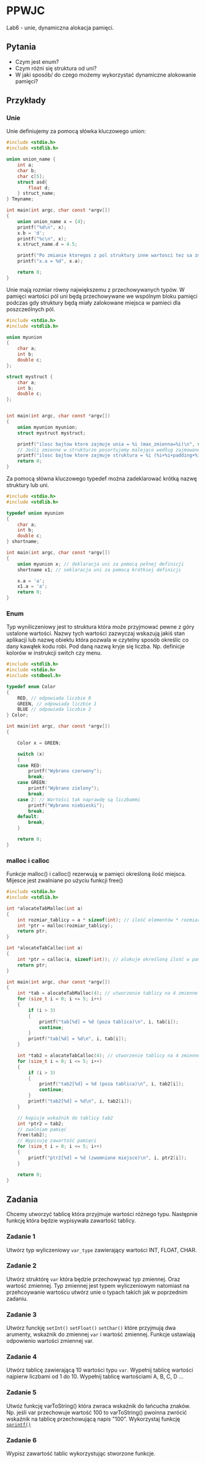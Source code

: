 # PPWJC

Lab6 - unie, dynamiczna alokacja pamięci.

## Pytania

- Czym jest enum?
- Czym różni się struktura od uni?
- W jaki sposób/ do czego możemy wykorzystać dynamiczne alokowanie pamięci?

## Przykłady

### Unie
Unie definiujemy za pomocą słówka kluczowego union:

```c
#include <stdio.h>
#include <stdlib.h>

union union_name {
    int a;
    char b;
    char c[5];
    struct asd{
        float d;
    } struct_name;
} Tmyname;

int main(int argc, char const *argv[])
{ 
    union union_name x = {4};
    printf("%d\n", x);
    x.b = 'd';
    printf("%c\n", x);  
    x.struct_name.d = 4.5;

    printf("Po zmianie ktoregos z pol struktury inne wartosci tez sa zmienione:\n");
    printf("x.a = %d", x.a);

    return 0;
}
```

Unie mają rozmiar równy największemu z przechowywanych typów. W pamięci wartości pól uni będą przechowywane we wspólnym bloku pamięci podczas gdy struktury będą miały zalokowane miejsca w pamieci dla poszczeólnych pól.

```c
#include <stdio.h>
#include <stdlib.h>

union myunion
{
    char a;
    int b;
    double c;
};

struct mystruct {
    char a;
    int b;
    double c;
};


int main(int argc, char const *argv[])
{
    union myunion myunion;
    struct mystruct mystruct;

    printf("ilosc bajtow ktore zajmuje unia = %i (max_zmienna=%i)\n", sizeof(myunion), sizeof(double));
    // Jeśli zmienne w strukturze posortujemy malejąco według zajmowanego miejsca w pamięci rozmiar struktury będzie mniejszy
    printf("ilosc bajtow ktore zajmuje struktura = %i (%i+%i+padding+%i)\n", sizeof(mystruct), sizeof(char), sizeof(int), sizeof(double));
    return 0;
}
```

Za pomocą słówna kluczowego typedef można zadeklarować krótką nazwę struktury lub uni.

```c
#include <stdio.h>
#include <stdlib.h>

typedef union myunion
{
    char a;
    int b;
    double c;
} shortname;

int main(int argc, char const *argv[])
{
    union myunion x; // deklaracja uni za pomocą pełnej definicji
    shortname x1; // seklaracja uni za pomocą krótkiej definicji

    x.a = 'a';
    x1.a = 'a';
    return 0;
}
```

### Enum

Typ wyniliczeniowy jest to struktura która może przyjmować pewne z góry ustalone wartości. Nazwy tych wartości zazwyczaj wskazują jakiś stan aplikacji lub nazwę obiektu która pozwala w czytelny sposób określic co dany kawąłek kodu robi. Pod daną nazwą kryje się liczba. Np. definicje kolorów w instrukcji switch czy menu.

```c
#include <stdlib.h>
#include <stdio.h>
#include <stdbool.h>

typedef enum Color
{
    RED, // odpowiada liczbie 0
    GREEN, // odpowiada liczbie 1
    BLUE // odpowiada liczbie 2
} Color;

int main(int argc, char const *argv[])
{

    Color x = GREEN;

    switch (x)
    {
    case RED:
        printf("Wybrano czerwony");
        break;
    case GREEN:
        printf("Wybrano zielony");
        break;
    case 2: // Wartości tak naprawdę są liczbammi
        printf("Wybrano niebieski");
        break;
    default:
        break;
    }

    return 0;
}
```

### malloc i calloc

Funkcje malloc() i calloc() rezerwują w pamięci określoną ilość miejsca. Mijesce jest zwalniane po użyciu funkcji free()

```c
#include <stdio.h>
#include <stdlib.h>

int *alocateTabMalloc(int a)
{
    int rozmiar_tablicy = a * sizeof(int); // ilość elementów * rozmiar jednego elementu
    int *ptr = malloc(rozmiar_tablicy);
    return ptr;
}

int *alocateTabCalloc(int a)
{
    int *ptr = calloc(a, sizeof(int)); // alokuje określoną ilość w pamięci danego typu i ustawia wartości w pamięci na 0.
    return ptr;
}

int main(int argc, char const *argv[])
{
    int *tab = alocateTabMalloc(4); // utworzenie tablicy na 4 zmienne typu int
    for (size_t i = 0; i <= 5; i++)
    {
        if (i > 3)
        {
            printf("tab[%d] = %d (poza tablica)\n", i, tab[i]);
            continue;
        }
        printf("tab[%d] = %d\n", i, tab[i]);
    }

    int *tab2 = alocateTabCalloc(4); // utworzenie tablicy na 4 zmienne typu int
    for (size_t i = 0; i <= 5; i++)
    {
        if (i > 3)
        {
            printf("tab2[%d] = %d (poza tablica)\n", i, tab2[i]);
            continue;
        }
        printf("tab2[%d] = %d\n", i, tab2[i]);
    }

    // kopiuje wskaźnik do tablicy tab2
    int *ptr2 = tab2;
    // zwalniam pamięć
    free(tab2);
    // Wypisuję zawartość pamięci
    for (size_t i = 0; i <= 5; i++)
    {
        printf("ptr2[%d] = %d (zwomnione miejsce)\n", i, ptr2[i]);
    }

    return 0;
}
```

## Zadania

Chcemy utworzyć tablicę która przyjmuje wartości różnego typu. Następnie funkcję która będzie wypisywała zawartość tablicy.

### Zadanie 1

Utwórz typ wyliczeniowy `var_type` zawierający wartości INT, FLOAT, CHAR.

### Zadanie 2

Utwórz struktórę `var` która będzie przechowywać typ zmiennej. Oraz wartość zmiennej. Typ zmiennej jest typem wyliczeniowym natomiast na przehcoywanie wartoścu utwórz unie o typach takich jak w poprzednim zadaniu.

### Zadanie 3

Utwórz funckję `setInt()` `setFloat()` `setChar()` które przyjmują dwa arumenty, wskaźnik do zmiennej `var` i wartość zmiennej. Funkcje ustawiają odpowienio wartości zmiennej var.

### Zadanie 4

Utwórz tablicę zawierającą 10 wartości typu `var`.
Wypełnij tablicę wartości najpierw liczbami od 1 do 10.
Wypełnij tablicę wartościami A, B, C, D ...

### Zadanie 5

Utwóz funkcję varToString() która zwraca wskaźnik do łańcucha znaków. Np. jeśli var przechowuje wartość 100 to varToString() pwoinna zwrócić wskaźnik na tablicę przechowującą napis "100". Wykorzystaj funkcję [`sprintf()`](https://www.tutorialspoint.com/c_standard_library/c_function_sprintf.htm)

### Zadanie 6

Wypisz zawartość tablic wykorzystując stworzone funkcje.



